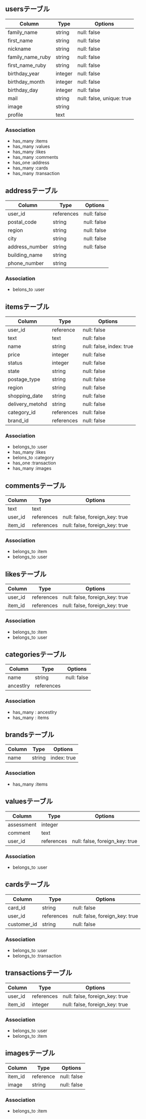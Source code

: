 ## usersテーブル
|Column|Type|Options|
|------|----|-------|
|family_name|string|null: false|
|first_name|string|null: false|
|nickname|string|null: false|
|family_name_ruby|string|null: false|
|first_name_ruby|string|null: false|
|birthday_year|integer|null: false| 
|birthday_month|integer|null: false|
|birthday_day|integer|null: false|
|mail|string|null: false, unique: true|
|image|string|
|profile|text|

### Association
- has_many :items
- has_many :values
- has_many :likes
- has_many :comments
- has_one :address
- has_many :cards
- has_many :transaction


## addressテーブル
|Column|Type|Options|
|------|----|-------|
|user_id|references|null: false|
|postal_code|string|null: false|
|region|string|null: false|
|city|string|null: false|
|address_number|string|null: false|
|building_name|string|
|phone_number|string|

### Association
- belons_to :user

## itemsテーブル

|Column|Type|Options|
|------|----|-------|
|user_id|reference|null: false|
|text|text|null: false|
|name|string|null: false, index: true|
|price|integer|null: false|
|status|integer|null: false|
|state|string|null: false|
|postage_type|string|null: false|
|region|string|null: false|
|shopping_date|string|null: false|
|delivery_metohd|string|null: false|
|category_id|references|null: false|
|brand_id|references|null: false|

### Association
- belongs_to :user
- has_many :likes
- belons_to :category
- has_one :transaction
- has_many :images

## commentsテーブル

|Column|Type|Options|
|------|----|-------|
|text|text|
|user_id|references|null: false, foreign_key: true|
|item_id|references|null: false, foreign_key: true|

### Association
- belongs_to :item
- belongs_to :user

## likesテーブル

|Column|Type|Options|
|------|----|-------|
|user_id|references|null: false, foreign_key: true|
|item_id|references|null: false, foreign_key: true|

### Association
- belongs_to :item
- belongs_to :user

## categoriesテーブル

|Column|Type|Options|
|------|----|-------|
|name|string|null: false|
|ancestlry|references|

### Association
- has_many : ancestlry
- has_many : items

## brandsテーブル

|Column|Type|Options|
|------|----|-------|
|name|string|index: true|

### Association
- has_many :items


## valuesテーブル

|Column|Type|Options|
|------|----|-------|
|assessment|integer|
|comment|text|
|user_id|references|null: false, foreign_key: true|

### Association
- belongs_to :user

## cardsテーブル

|Column|Type|Options|
|------|----|-------|
|card_id|string|null: false|
|user_id|references|null: false, foreign_key: true|
|customer_id|string|null: false|

### Association
- belongs_to :user
- belongs_to :transaction

## transactionsテーブル

|Column|Type|Options|
|------|----|-------|
|user_id|references|null: false, foreign_key: true|
|item_id|integer|null: false, foreign_key: true|

### Association
- belongs_to :user
- belongs_to :item

## imagesテーブル

|Column|Type|Options|
|------|----|-------|
|item_id|reference|null: false|
|image|string|null: false|

### Association
- belongs_to :item